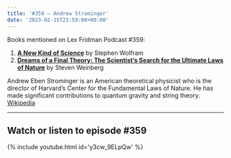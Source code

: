 ```yaml
---
title: '#359 – Andrew Strominger'
date: '2023-02-15T23:59:00+00:00'
---
```


Books mentioned on Lex Fridman Podcast #359:

1. <b><a href="https://amzn.to/3IxFDGX" target="_blank" rel="sponsored noopener noreferrer">A New Kind of Science</a></b> by Stephen Wolfram
2. <b><a href="https://amzn.to/3k40jNt" target="_blank" rel="sponsored noopener noreferrer">Dreams of a Final Theory: The Scientist’s Search for the Ultimate Laws of Nature</a></b> by Steven Weinberg

Andrew Eben Strominger is an American theoretical physicist who is the director of Harvard’s Center for the Fundamental Laws of Nature. He has made significant contributions to quantum gravity and string theory. <a href="https://en.wikipedia.org/wiki/Andrew_Strominger" target="_blank">Wikipedia</a>

- - - - - -

## Watch or listen to episode #359

{% include youtube.html id='y3cw_9ELpQw' %}